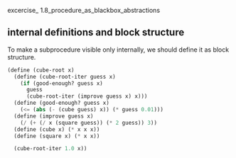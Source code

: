excercise_ 1.8_procedure_as_blackbox_abstractions
## internal definitions and block structure

To make a subprocedure visible only internally, we should define it as block structure.

```lisp
(define (cube-root x)
  (define (cube-root-iter guess x)
    (if (good-enough? guess x)
      guess
      (cube-root-iter (improve guess x) x)))
  (define (good-enough? guess x)
    (<= (abs (- (cube guess) x)) (* guess 0.01)))
  (define (improve guess x)
    (/ (+ (/ x (square guess)) (* 2 guess)) 3))
  (define (cube x) (* x x x))
  (define (square x) (* x x))

  (cube-root-iter 1.0 x))
```

